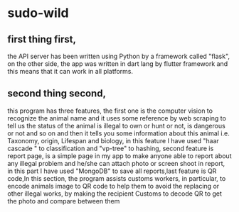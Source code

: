 # sudo-wild


## first thing first,
the API server has been written using Python by a framework called "flask", on the other side, the app was written in dart lang by flutter framework and this means that it can work in all platforms.

## second thing second,
this program has three features, the first one is the computer vision to recognize the animal name and it uses some reference by web scraping to tell us the status of the animal is illegal to own or hunt or not, is dangerous or not and so on and then it tells you some information about this animal i.e. Taxonomy, origin, Lifespan and biology, in this feature I have  used "haar cascade " to classification and "vp-tree" to hashing, second feature is report page, is a simple page in my app to make anyone able to report about any illegal problem and he/she can attach photo or screen shoot in report, in this part I have used "MongoDB" to save all reports,last feature is QR code,In this section, the program assists customs workers, in particular, to encode animals image to QR code to help them to avoid the replacing or other illegal works, by making the recipient Customs to decode QR to get the photo and compare between them
